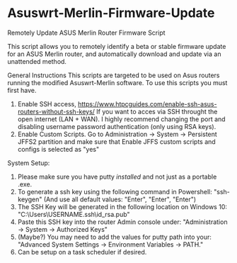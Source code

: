 # Asuswrt-Merlin-Firmware-Update
Remotely Update ASUS Merlin Router Firmware Script

This script allows you to remotely identify a beta or stable firmware update for an ASUS Merlin router, and automatically download and update via an unattended method.

General Instructions
This scripts are targeted to be used on Asus routers running the modified Asuswrt-Merlin software. To use this scripts you must first have.

1. Enable SSH access, https://www.htpcguides.com/enable-ssh-asus-routers-without-ssh-keys/ 
If you want to acces via SSH throught the open internet (LAN + WAN). I highly recommend changing the port and disabling username password authentication (only using RSA keys).
2. Enable Custom Scripts. 
Go to Administration -> System -> Persistent JFFS2 partition and make sure that Enable JFFS custom scripts and configs is selected as "yes"

System Setup:
1. Please make sure you have putty *installed* and not just as a portable .exe.
2. To generate a ssh key using the following command in Powershell: "ssh-keygen" (And use all default values: "Enter", "Enter", "Enter")
3. The SSH Key will be generated in the following location on Windows 10: "C:\Users\USERNAME\.ssh\id_rsa.pub"
4. Paste this SSH key into the router Admin console under: "Administration -> System -> Authorized Keys"
5. (Maybe?) You may need to add the values for putty path into your: "Advanced System Settings -> Environment Variables -> PATH."
6. Can be setup on a task scheduler if desired.
